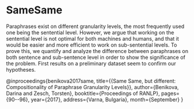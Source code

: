 # SameSame
Paraphrases exist on different granularity levels, the most frequently used one being the sentential level. However, we argue that working on the sentential level is not optimal for both machines and humans, and that it would be easier and more efficient to work on sub-sentential levels. To prove this, we quantify and analyze the difference between paraphrases on both sentence and sub-sentence level in order to show the significance of the problem. First results on a preliminary dataset seem to confirm our hypotheses.

@inproceedings{benikova2017same,
	title={{Same Same, but different: Compositionality of Paraphrase Granularity Levels}},
	author={Benikova, Darina and Zesch, Torsten},
	booktitle={Proceedings of RANLP},
	pages={90--96},
	year={2017},
	address={Varna, Bulgaria},
	month={September}
}
                
